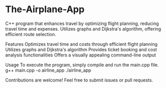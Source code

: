 # The-Airplane-App
C++ program that enhances travel by optimizing flight planning, reducing travel time and expenses. Utilizes graphs and Dijkstra's algorithm, offering efficient route selection. 

Features
Optimizes travel time and costs through efficient flight planning
Utilizes graphs and Dijkstra's algorithm
Provides ticket booking and cost analysis functionalities
Offers a visually appealing command-line output

Usage
To execute the program, simply compile and run the main.cpp file.
g++ main.cpp -o airline_app
./airline_app

Contributions are welcome! Feel free to submit issues or pull requests.
